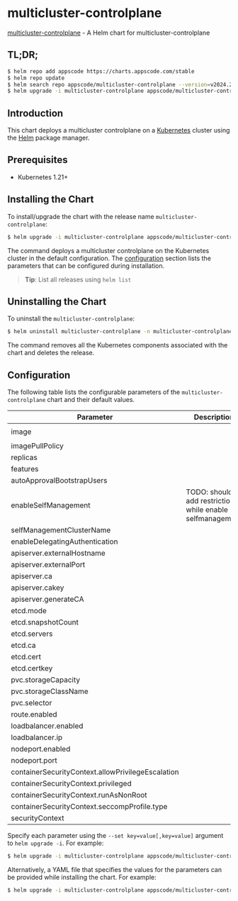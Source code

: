 # multicluster-controlplane

[multicluster-controlplane](https://github.com/kluster-manager/multicluster-controlplane) - A Helm chart for multicluster-controlplane

## TL;DR;

```bash
$ helm repo add appscode https://charts.appscode.com/stable
$ helm repo update
$ helm search repo appscode/multicluster-controlplane --version=v2024.2.25
$ helm upgrade -i multicluster-controlplane appscode/multicluster-controlplane -n multicluster-controlplane --create-namespace --version=v2024.2.25
```

## Introduction

This chart deploys a multicluster controlplane on a [Kubernetes](http://kubernetes.io) cluster using the [Helm](https://helm.sh) package manager.

## Prerequisites

- Kubernetes 1.21+

## Installing the Chart

To install/upgrade the chart with the release name `multicluster-controlplane`:

```bash
$ helm upgrade -i multicluster-controlplane appscode/multicluster-controlplane -n multicluster-controlplane --create-namespace --version=v2024.2.25
```

The command deploys a multicluster controlplane on the Kubernetes cluster in the default configuration. The [configuration](#configuration) section lists the parameters that can be configured during installation.

> **Tip**: List all releases using `helm list`

## Uninstalling the Chart

To uninstall the `multicluster-controlplane`:

```bash
$ helm uninstall multicluster-controlplane -n multicluster-controlplane
```

The command removes all the Kubernetes components associated with the chart and deletes the release.

## Configuration

The following table lists the configurable parameters of the `multicluster-controlplane` chart and their default values.

|                     Parameter                     |                       Description                        |                                    Default                                    |
|---------------------------------------------------|----------------------------------------------------------|-------------------------------------------------------------------------------|
| image                                             |                                                          | <code>quay.io/open-cluster-management/multicluster-controlplane:latest</code> |
| imagePullPolicy                                   |                                                          | <code>IfNotPresent</code>                                                     |
| replicas                                          |                                                          | <code>1</code>                                                                |
| features                                          |                                                          | <code>"DefaultClusterSet=true,ManagedClusterAutoApproval=true"</code>         |
| autoApprovalBootstrapUsers                        |                                                          | <code>""</code>                                                               |
| enableSelfManagement                              | TODO: should add restriction while enable selfmanagement | <code>false</code>                                                            |
| selfManagementClusterName                         |                                                          | <code>""</code>                                                               |
| enableDelegatingAuthentication                    |                                                          | <code>false</code>                                                            |
| apiserver.externalHostname                        |                                                          | <code>""</code>                                                               |
| apiserver.externalPort                            |                                                          | <code>443</code>                                                              |
| apiserver.ca                                      |                                                          | <code>""</code>                                                               |
| apiserver.cakey                                   |                                                          | <code>""</code>                                                               |
| apiserver.generateCA                              |                                                          | <code>false</code>                                                            |
| etcd.mode                                         |                                                          | <code>"embed"</code>                                                          |
| etcd.snapshotCount                                |                                                          | <code>5000</code>                                                             |
| etcd.servers                                      |                                                          | <code>[]</code>                                                               |
| etcd.ca                                           |                                                          | <code>""</code>                                                               |
| etcd.cert                                         |                                                          | <code>""</code>                                                               |
| etcd.certkey                                      |                                                          | <code>""</code>                                                               |
| pvc.storageCapacity                               |                                                          | <code>1Gi</code>                                                              |
| pvc.storageClassName                              |                                                          | <code>""</code>                                                               |
| pvc.selector                                      |                                                          | <code>{}</code>                                                               |
| route.enabled                                     |                                                          | <code>false</code>                                                            |
| loadbalancer.enabled                              |                                                          | <code>false</code>                                                            |
| loadbalancer.ip                                   |                                                          | <code>""</code>                                                               |
| nodeport.enabled                                  |                                                          | <code>false</code>                                                            |
| nodeport.port                                     |                                                          | <code>30443</code>                                                            |
| containerSecurityContext.allowPrivilegeEscalation |                                                          | <code>false</code>                                                            |
| containerSecurityContext.privileged               |                                                          | <code>false</code>                                                            |
| containerSecurityContext.runAsNonRoot             |                                                          | <code>true</code>                                                             |
| containerSecurityContext.seccompProfile.type      |                                                          | <code>RuntimeDefault</code>                                                   |
| securityContext                                   |                                                          | <code></code>                                                                 |


Specify each parameter using the `--set key=value[,key=value]` argument to `helm upgrade -i`. For example:

```bash
$ helm upgrade -i multicluster-controlplane appscode/multicluster-controlplane -n multicluster-controlplane --create-namespace --version=v2024.2.25 --set image=quay.io/open-cluster-management/multicluster-controlplane:latest
```

Alternatively, a YAML file that specifies the values for the parameters can be provided while
installing the chart. For example:

```bash
$ helm upgrade -i multicluster-controlplane appscode/multicluster-controlplane -n multicluster-controlplane --create-namespace --version=v2024.2.25 --values values.yaml
```
